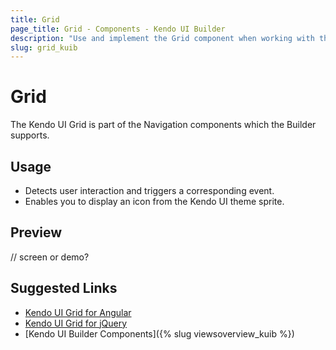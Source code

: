 ```yaml
---
title: Grid
page_title: Grid - Components - Kendo UI Builder
description: "Use and implement the Grid component when working with the Kendo UI Builder tool for creating and managing Angular and AngularJS-based web applications."
slug: grid_kuib
---
```


# Grid

The Kendo UI Grid is part of the Navigation components which the Builder supports.

## Usage

* Detects user interaction and triggers a corresponding event.
* Enables you to display an icon from the Kendo UI theme sprite.

## Preview

// screen or demo?

## Suggested Links

* [Kendo UI Grid for Angular](https://www.telerik.com/kendo-angular-ui/components/buttons/button/)
* [Kendo UI Grid for jQuery](https://demos.telerik.com/kendo-ui/button/index)
* [Kendo UI Builder Components]({% slug viewsoverview_kuib %})
